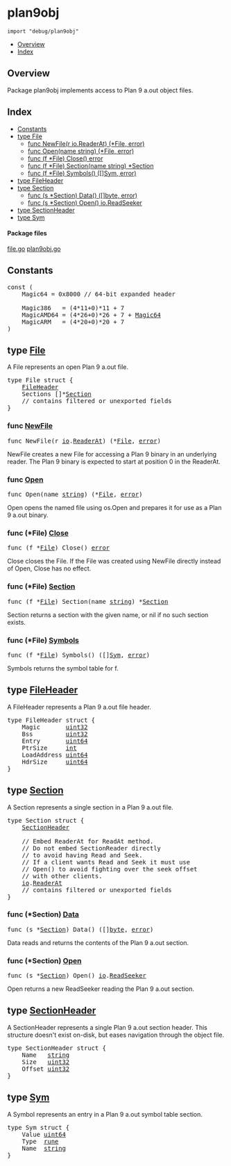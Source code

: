 

# plan9obj
`import "debug/plan9obj"`

* [Overview](#pkg-overview)
* [Index](#pkg-index)

## <a id="pkg-overview">Overview</a>
Package plan9obj implements access to Plan 9 a.out object files.




## <a id="pkg-index">Index</a>
* [Constants](#pkg-constants)
* [type File](#File)
  * [func NewFile(r io.ReaderAt) (*File, error)](#NewFile)
  * [func Open(name string) (*File, error)](#Open)
  * [func (f *File) Close() error](#File.Close)
  * [func (f *File) Section(name string) *Section](#File.Section)
  * [func (f *File) Symbols() ([]Sym, error)](#File.Symbols)
* [type FileHeader](#FileHeader)
* [type Section](#Section)
  * [func (s *Section) Data() ([]byte, error)](#Section.Data)
  * [func (s *Section) Open() io.ReadSeeker](#Section.Open)
* [type SectionHeader](#SectionHeader)
* [type Sym](#Sym)




#### <a id="pkg-files">Package files</a>
[file.go](https://golang.org/src/debug/plan9obj/file.go) [plan9obj.go](https://golang.org/src/debug/plan9obj/plan9obj.go) 


## <a id="pkg-constants">Constants</a>

<pre>const (
    <span id="Magic64">Magic64</span> = 0x8000 <span class="comment">// 64-bit expanded header</span>

    <span id="Magic386">Magic386</span>   = (4*11+0)*11 + 7
    <span id="MagicAMD64">MagicAMD64</span> = (4*26+0)*26 + 7 + <a href="#Magic64">Magic64</a>
    <span id="MagicARM">MagicARM</span>   = (4*20+0)*20 + 7
)</pre>





## <a id="File">type</a> [File](https://golang.org/src/debug/plan9obj/file.go?s=554:627#L17)
A File represents an open Plan 9 a.out file.


<pre>type File struct {
    <a href="#FileHeader">FileHeader</a>
<span id="File.Sections"></span>    Sections []*<a href="#Section">Section</a>
    <span class="comment">// contains filtered or unexported fields</span>
}
</pre>









### <a id="NewFile">func</a> [NewFile](https://golang.org/src/debug/plan9obj/file.go?s=3073:3115#L125)
<pre>func NewFile(r <a href="/pkg/io/">io</a>.<a href="/pkg/io/#ReaderAt">ReaderAt</a>) (*<a href="#File">File</a>, <a href="/pkg/builtin/#error">error</a>)</pre>
NewFile creates a new File for accessing a Plan 9 binary in an underlying reader.
The Plan 9 binary is expected to start at position 0 in the ReaderAt.




### <a id="Open">func</a> [Open](https://golang.org/src/debug/plan9obj/file.go?s=2249:2286#L88)
<pre>func Open(name <a href="/pkg/builtin/#string">string</a>) (*<a href="#File">File</a>, <a href="/pkg/builtin/#error">error</a>)</pre>
Open opens the named file using os.Open and prepares it for use as a Plan 9 a.out binary.






### <a id="File.Close">func</a> (\*File) [Close](https://golang.org/src/debug/plan9obj/file.go?s=2576:2604#L105)
<pre>func (f *<a href="#File">File</a>) Close() <a href="/pkg/builtin/#error">error</a></pre>
Close closes the File.
If the File was created using NewFile directly instead of Open,
Close has no effect.




### <a id="File.Section">func</a> (\*File) [Section](https://golang.org/src/debug/plan9obj/file.go?s=6726:6770#L311)
<pre>func (f *<a href="#File">File</a>) Section(name <a href="/pkg/builtin/#string">string</a>) *<a href="#Section">Section</a></pre>
Section returns a section with the given name, or nil if no such
section exists.




### <a id="File.Symbols">func</a> (\*File) [Symbols](https://golang.org/src/debug/plan9obj/file.go?s=6332:6371#L295)
<pre>func (f *<a href="#File">File</a>) Symbols() ([]<a href="#Sym">Sym</a>, <a href="/pkg/builtin/#error">error</a>)</pre>
Symbols returns the symbol table for f.




## <a id="FileHeader">type</a> [FileHeader](https://golang.org/src/debug/plan9obj/file.go?s=361:504#L7)
A FileHeader represents a Plan 9 a.out file header.


<pre>type FileHeader struct {
<span id="FileHeader.Magic"></span>    Magic       <a href="/pkg/builtin/#uint32">uint32</a>
<span id="FileHeader.Bss"></span>    Bss         <a href="/pkg/builtin/#uint32">uint32</a>
<span id="FileHeader.Entry"></span>    Entry       <a href="/pkg/builtin/#uint64">uint64</a>
<span id="FileHeader.PtrSize"></span>    PtrSize     <a href="/pkg/builtin/#int">int</a>
<span id="FileHeader.LoadAddress"></span>    LoadAddress <a href="/pkg/builtin/#uint64">uint64</a>
<span id="FileHeader.HdrSize"></span>    HdrSize     <a href="/pkg/builtin/#uint64">uint64</a>
}
</pre>











## <a id="Section">type</a> [Section](https://golang.org/src/debug/plan9obj/file.go?s=928:1237#L33)
A Section represents a single section in a Plan 9 a.out file.


<pre>type Section struct {
    <a href="#SectionHeader">SectionHeader</a>

    <span class="comment">// Embed ReaderAt for ReadAt method.</span>
    <span class="comment">// Do not embed SectionReader directly</span>
    <span class="comment">// to avoid having Read and Seek.</span>
    <span class="comment">// If a client wants Read and Seek it must use</span>
    <span class="comment">// Open() to avoid fighting over the seek offset</span>
    <span class="comment">// with other clients.</span>
    <a href="/pkg/io/">io</a>.<a href="/pkg/io/#ReaderAt">ReaderAt</a>
    <span class="comment">// contains filtered or unexported fields</span>
}
</pre>











### <a id="Section.Data">func</a> (\*Section) [Data](https://golang.org/src/debug/plan9obj/file.go?s=1307:1347#L47)
<pre>func (s *<a href="#Section">Section</a>) Data() ([]<a href="/pkg/builtin/#byte">byte</a>, <a href="/pkg/builtin/#error">error</a>)</pre>
Data reads and returns the contents of the Plan 9 a.out section.




### <a id="Section.Open">func</a> (\*Section) [Open](https://golang.org/src/debug/plan9obj/file.go?s=1542:1580#L57)
<pre>func (s *<a href="#Section">Section</a>) Open() <a href="/pkg/io/">io</a>.<a href="/pkg/io/#ReadSeeker">ReadSeeker</a></pre>
Open returns a new ReadSeeker reading the Plan 9 a.out section.




## <a id="SectionHeader">type</a> [SectionHeader](https://golang.org/src/debug/plan9obj/file.go?s=787:861#L26)
A SectionHeader represents a single Plan 9 a.out section header.
This structure doesn't exist on-disk, but eases navigation
through the object file.


<pre>type SectionHeader struct {
<span id="SectionHeader.Name"></span>    Name   <a href="/pkg/builtin/#string">string</a>
<span id="SectionHeader.Size"></span>    Size   <a href="/pkg/builtin/#uint32">uint32</a>
<span id="SectionHeader.Offset"></span>    Offset <a href="/pkg/builtin/#uint32">uint32</a>
}
</pre>











## <a id="Sym">type</a> [Sym](https://golang.org/src/debug/plan9obj/file.go?s=1703:1762#L60)
A Symbol represents an entry in a Plan 9 a.out symbol table section.


<pre>type Sym struct {
<span id="Sym.Value"></span>    Value <a href="/pkg/builtin/#uint64">uint64</a>
<span id="Sym.Type"></span>    Type  <a href="/pkg/builtin/#rune">rune</a>
<span id="Sym.Name"></span>    Name  <a href="/pkg/builtin/#string">string</a>
}
</pre>














